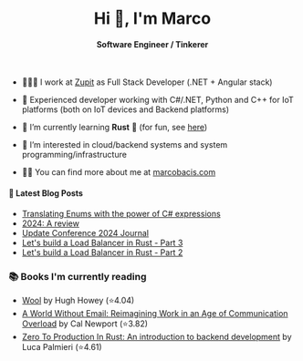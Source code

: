 
<h1 align="center">Hi 👋, I'm Marco</h1>
<h4 align="center">Software Engineer / Tinkerer</h4>

&nbsp;

- 👨🏻‍💻 I work at [Zupit](https://zupit.it/) as Full Stack Developer (.NET + Angular stack)

- 💪 Experienced developer working with C#/.NET, Python and C++ for IoT platforms (both on IoT devices and Backend platforms)

- 🌱 I’m currently learning **Rust** 🦀 (for fun, see [here](https://github.com/marcobacis/adventofcode))

- 👀 I’m interested in cloud/backend systems and system programming/infrastructure

- 👨‍💻 You can find more about me at [marcobacis.com](marcobacis.com)

#### 📕 Latest Blog Posts
<!-- BLOG-POST-LIST:START -->
- [Translating Enums with the power of C# expressions](https://marcobacis.com/blog/dotnet-enum-translation-expression/)
- [2024: A review](https://marcobacis.com/blog/2024-review/)
- [Update Conference 2024 Journal](https://marcobacis.com/blog/2024-update-conference/)
- [Let&#39;s build a Load Balancer in Rust - Part 3](https://marcobacis.com/blog/load-balancer-rust-3/)
- [Let&#39;s build a Load Balancer in Rust - Part 2](https://marcobacis.com/blog/load-balancer-rust-2/)
<!-- BLOG-POST-LIST:END -->

### 📚 Books I'm currently reading
<!-- GOODREADS-LIST:START -->
- [Wool](https://www.goodreads.com/review/show/7488557628?utm_medium=api&utm_source=rss) by Hugh Howey (⭐️4.04)
- [A World Without Email: Reimagining Work in an Age of Communication Overload](https://www.goodreads.com/review/show/7434820539?utm_medium=api&utm_source=rss) by Cal Newport (⭐️3.82)
- [Zero To Production In Rust: An introduction to backend development](https://www.goodreads.com/review/show/7269178143?utm_medium=api&utm_source=rss) by Luca Palmieri (⭐️4.61)
<!-- GOODREADS-LIST:END -->